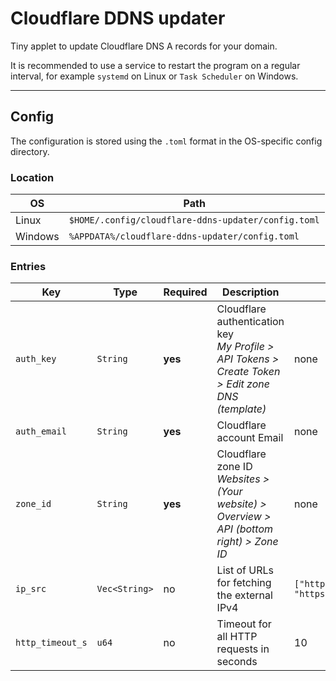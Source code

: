 # Cloudflare DDNS updater

Tiny applet to update Cloudflare DNS A records for your domain.

It is recommended to use a service to restart the program on a regular interval, for example `systemd` on Linux or `Task Scheduler` on Windows.

---

## Config

The configuration is stored using the `.toml` format in the OS-specific config directory.

### Location

| OS | Path |
| --- | --- |
| Linux | `$HOME/.config/cloudflare-ddns-updater/config.toml` |
| Windows | `%APPDATA%/cloudflare-ddns-updater/config.toml` |

### Entries

| Key | Type | Required | Description | Default |
| --- | --- | --- | --- | --- |
| `auth_key` | `String` | **yes** | Cloudflare authentication key<br>*My Profile > API Tokens > Create Token > Edit zone DNS (template)* | none |
| `auth_email` | `String` | **yes** | Cloudflare account Email | none |
| `zone_id` | `String` | **yes** | Cloudflare zone ID<br>*Websites > (Your website) > Overview > API (bottom right) > Zone ID* | none |
| `ip_src` | `Vec<String>` | no | List of URLs for fetching the external IPv4 | `["https://ipv4.icanhazip.com/",`<br>`"https://api.ipify.org"]` |
| `http_timeout_s` | `u64` | no | Timeout for all HTTP requests in seconds | 10 |
